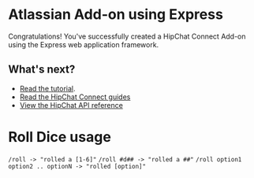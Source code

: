 # Atlassian Add-on using Express

Congratulations! You've successfully created a HipChat Connect Add-on using the Express web application framework.

## What's next?

* [Read the tutorial](https://developer.atlassian.com/hipchat/tutorials/getting-started-with-atlassian-connect-express-node-js).
* [Read the HipChat Connect guides](https://developer.atlassian.com/hipchat/guide)
* [View the HipChat API reference](https://www.hipchat.com/docs/apiv2)

# Roll Dice usage
`/roll -> "rolled a [1-6]"`
`/roll #d## -> "rolled a ##"`
`/roll option1 option2 .. optionN -> "rolled [option]"`